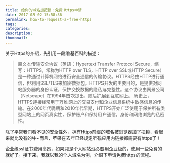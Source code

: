 ```yaml
---
title: 给你的域名加把锁：免费Https申请
date: 2017-08-02 15:58:36
permalink: how-to-request-a-free-https
tags:
categories:
description:
thumbnail:
---
```


关于Https的介绍，先引用一段维基百科的描述：

> 超文本传输安全协议（英语：Hypertext Transfer Protocol Secure，缩写：HTTPS，常称为HTTP over TLS，HTTP over SSL或HTTP Secure）是一种通过计算机网络进行安全通信的传输协议。HTTPS经由HTTP进行通信，但利用SSL/TLS来加密数据包。HTTPS开发的主要目的，是提供对网站服务器的身份认证，保护交换数据的隐私与完整性。这个协议由网景公司（Netscape）在1994年首次提出，随后扩展到互联网上。
历史上，HTTPS连接经常用于万维网上的交易支付和企业信息系统中敏感信息的传输。在2000年代晚期和2010年代早期，HTTPS开始广泛使用于保护所有类型网站上的网页真实性，保护账户和保持用户通信，身份和网络浏览的私密性。

除了平常我们看不见的安全性外，拥有Https前缀的域名被浏览器加了把锁，看起来就比没有的牛~而且，苹果在去年已经规定所有应用内链接都需要有https了！

企业级ssl证书费用高昂，如果只是个人网站没必要用企业级的，使用一些免费的就好了。接下来，我就以我的个人域名为例，介绍下申请免费https的流程。